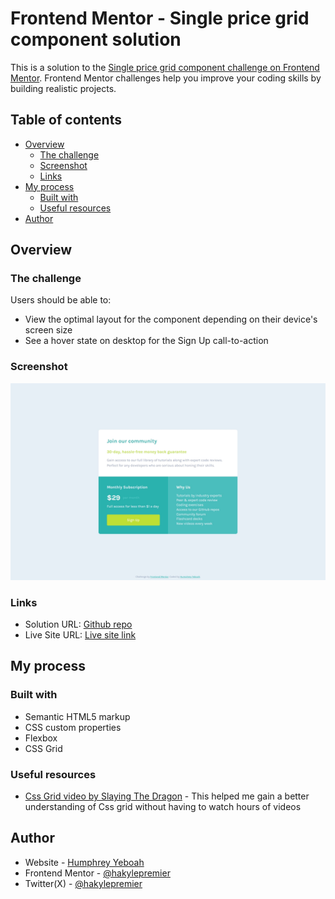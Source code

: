 <!-- @format -->

# Frontend Mentor - Single price grid component solution

This is a solution to the [Single price grid component challenge on Frontend Mentor](https://www.frontendmentor.io/challenges/single-price-grid-component-5ce41129d0ff452fec5abbbc). Frontend Mentor challenges help you improve your coding skills by building realistic projects.

## Table of contents

- [Overview](#overview)
  - [The challenge](#the-challenge)
  - [Screenshot](#screenshot)
  - [Links](#links)
- [My process](#my-process)
  - [Built with](#built-with)
  - [Useful resources](#useful-resources)
- [Author](#author)

## Overview

### The challenge

Users should be able to:

- View the optimal layout for the component depending on their device's screen size
- See a hover state on desktop for the Sign Up call-to-action

### Screenshot

![Screenshot of completed project](./screenshot.jpeg)

### Links

- Solution URL: [Github repo](https://github.com/hakylepremier/single-price-grid-componentt)
- Live Site URL: [Live site link](https://hakylepremier.github.io/single-price-grid-component/)

## My process

### Built with

- Semantic HTML5 markup
- CSS custom properties
- Flexbox
- CSS Grid

### Useful resources

- [Css Grid video by Slaying The Dragon](https://www.youtube.com/watch?v=EiNiSFIPIQE&t=337s&pp=ygUIY3NzIGdyaWQ%3D) - This helped me gain a better understanding of Css grid without having to watch hours of videos

## Author

- Website - [Humphrey Yeboah](https://www.humphreyyeboah.com)
- Frontend Mentor - [@hakylepremier](https://www.frontendmentor.io/profile/hakylepremier)
- Twitter(X) - [@hakylepremier](https://www.twitter.com/hakylepremier)
